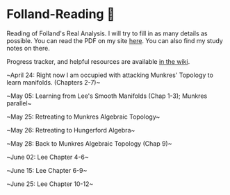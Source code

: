# Folland-Reading :sloth:
Reading of Folland's Real Analysis. I will try to fill in as many details as possible.
You can read the PDF on my site [here](https://bighappysloth.github.io/Folland-Reading/). You can also find my study notes on there.

Progress tracker, and helpful resources are available [in the wiki](https://github.com/bighappysloth/Folland-Reading/wiki).

~April 24: Right now I am occupied with attacking Munkres' Topology to learn manifolds. (Chapters 2-7)~

~May 05: Learning from Lee's Smooth Manifolds (Chap 1-3); Munkres parallel~

~May 25: Retreating to Munkres Algebraic Topology~

~May 26: Retreating to Hungerford Algebra~

~May 28: Back to Munkres Algebraic Topology (Chap 9)~

~June 02: Lee Chapter 4-6~

~June 15: Lee Chapter 6-9~

~June 25: Lee Chapter 10-12~
